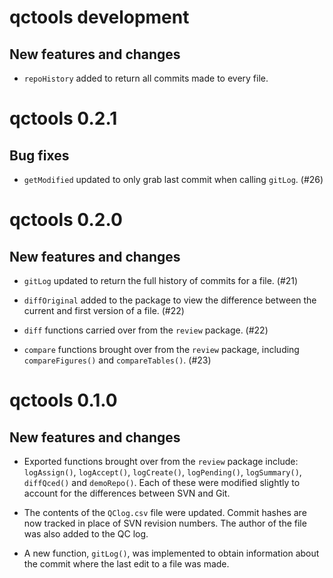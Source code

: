 # qctools development

## New features and changes

- `repoHistory` added to return all commits made to every file.

# qctools 0.2.1

## Bug fixes

- `getModified` updated to only grab last commit when calling `gitLog`. (#26)

# qctools 0.2.0

## New features and changes

- `gitLog` updated to return the full history of commits for a file. (#21)

- `diffOriginal` added to the package to view the difference between the current 
   and first version of a file. (#22)

- `diff` functions carried over from the `review` package. (#22)

- `compare` functions brought over from the `review` package, including `compareFigures()` 
  and `compareTables()`. (#23)

# qctools 0.1.0

## New features and changes

- Exported functions brought over from the `review` package include: `logAssign()`,
  `logAccept()`, `logCreate()`, `logPending()`, `logSummary()`, `diffQced()` and
  `demoRepo()`. Each of these were modified slightly to account for the differences
  between SVN and Git.

- The contents of the `QClog.csv` file were updated. Commit hashes are now tracked
  in place of SVN revision numbers. The author of the file was also added to the
  QC log.

- A new function, `gitLog()`, was implemented to obtain information about the 
  commit where the last edit to a file was made. 

